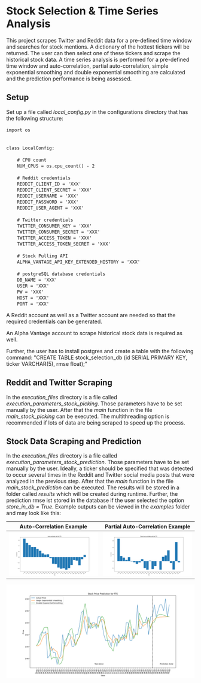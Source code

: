 # Stock Selection & Time Series Analysis
This project scrapes Twitter and Reddit data for a pre-defined
time window and searches for stock mentions. 
A dictionary of the hottest tickers will be returned. 
The user can then select one of these tickers and scrape the 
historical stock data. A time series analysis is performed
for a pre-defined time window and auto-correlation, partial auto-correlation, 
simple exponential smoothing and double exponential smoothing 
are calculated and the prediction performance is being assessed. 

## Setup
Set up a file called *local_config.py* in the configurations
directory that has the following structure:

```
import os


class LocalConfig:

    # CPU count
    NUM_CPUS = os.cpu_count() - 2

    # Reddit credentials
    REDDIT_CLIENT_ID = 'XXX'
    REDDIT_CLIENT_SECRET = 'XXX'
    REDDIT_USERNAME = 'XXX'
    REDDIT_PASSWORD = 'XXX'
    REDDIT_USER_AGENT = 'XXX'

    # Twitter credentials
    TWITTER_CONSUMER_KEY = 'XXX'
    TWITTER_CONSUMER_SECRET = 'XXX'
    TWITTER_ACCESS_TOKEN = 'XXX'
    TWITTER_ACCESS_TOKEN_SECRET = 'XXX'

    # Stock Pulling API
    ALPHA_VANTAGE_API_KEY_EXTENDED_HISTORY = 'XXX'

    # postgreSQL database credentials
    DB_NAME = 'XXX'
    USER = 'XXX'
    PW = 'XXX'
    HOST = 'XXX'
    PORT = 'XXX'
```

A Reddit account as well as a Twitter account are needed
so that the required credentials can be generated. 

An Alpha Vantage account to scrape historical stock data is required as
well.

Further, the user has to install postgres and create a table 
with the following command: 
"CREATE TABLE stock_selection_db (id SERIAL PRIMARY KEY, ticker VARCHAR(5), rmse float);"

## Reddit and Twitter Scraping
In the *execution_files* directory is a file called 
*execution_parameters_stock_picking*. Those parameters have to be set
manually by the user. After that the *main* function in the file
*main_stock_picking* can be executed. The multithreading option is 
recommended if lots of data are being scraped to speed up the process.

## Stock Data Scraping and Prediction
In the *execution_files* directory is a file called 
*execution_parameters_stock_prediction*. Those parameters have to be set
manually by the user. Ideally, a ticker should be specified
that was detected to occur several times in the Reddit 
and Twitter social media posts that were analyzed in the previous 
step. After that the *main* function in the file
*main_stock_prediction* can be executed.
The results will be stored in a folder called 
*results* which will be 
created during runtime. 
Further, the prediction rmse ist stored in the database
if the user selected the option *store_in_db = True*.
Example outputs can be viewed in the *examples* folder and may look like this:



Auto-Correlation Example             |  Partial Auto-Correlation Example
:-------------------------:|:-------------------------:
![Auto-correlation](./example_outputs/auto_correlation_plot.png)  |  ![Partial auto-correlation](./example_outputs/partial_auto_correlation_plot.png)


![Stock Price Prediction Plot](./example_outputs/stock_price_prediction.png)

